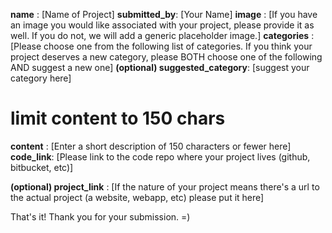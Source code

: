 **name** : [Name of Project]
**submitted_by**: [Your Name]
**image** : [If you have an image you would like associated with your project, please provide it as well. If you do not, we will add a generic placeholder image.]
**categories** : [Please choose one from the following list of categories. If you think your project deserves a new category, please BOTH choose one of the following AND suggest a new one]
**(optional) suggested_category**: [suggest your category here]
 # limit content to 150 chars
**content** : [Enter a short description of 150 characters or fewer here]
**code_link**: [Please link to the code repo where your project lives (github, bitbucket, etc)]

**(optional) project_link** : [If the nature of your project means there's a url to the actual project (a website, webapp, etc) please put it here]

That's it! Thank you for your submission. =)